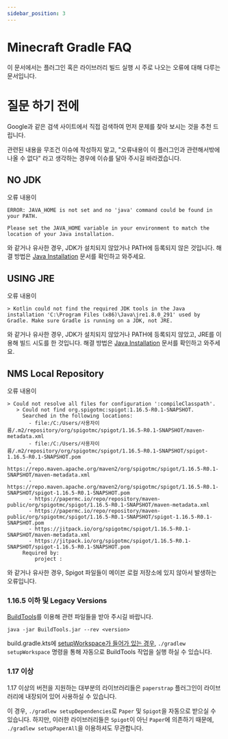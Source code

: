 ```yaml
---
sidebar_position: 3
---
```


# Minecraft Gradle FAQ

이 문서에서는 플러그인 혹은 라이브러리 빌드 실행 시 주로 나오는 오류에 대해 다루는 문서입니다.

# 질문 하기 전에

Google과 같은 검색 사이트에서 직접 검색하여 먼저 문제를 찾아 보시는 것을 추천 드립니다.

관련된 내용을 무조건 이슈에 작성하지 말고, "오류내용이 이 플러그인과 관련해서밖에 나올 수 없다" 라고 생각하는 경우에 이슈를 달아 주시길 바라겠습니다.

## NO JDK

오류 내용이

```
ERROR: JAVA_HOME is not set and no 'java' command could be found in your PATH.

Please set the JAVA_HOME variable in your environment to match the
location of your Java installation.
```

와 같거나 유사한 경우, JDK가 설치되지 않았거나 PATH에 등록되지 않은 것입니다. 해결 방법은 [Java Installation](Java-Installation.md) 문서를 확인하고 와주세요.

## USING JRE

오류 내용이

```
> Kotlin could not find the required JDK tools in the Java installation 'C:\Program Files (x86)\Java\jre1.8.0_291' used by Gradle. Make sure Gradle is running on a JDK, not JRE.
```

와 같거나 유사한 경우, JDK가 설치되지 않았거나 PATH에 등록되지 않았고, JRE를 이용해 빌드 시도를 한 것입니다. 해결 방법은 [Java Installation](Java-Installation.md) 문서를 확인하고 와주세요.

## NMS Local Repository

오류 내용이

```
> Could not resolve all files for configuration ':compileClasspath'.
   > Could not find org.spigotmc:spigot:1.16.5-R0.1-SNAPSHOT.
     Searched in the following locations:
       - file:/C:/Users/사용자이름/.m2/repository/org/spigotmc/spigot/1.16.5-R0.1-SNAPSHOT/maven-metadata.xml
       - file:/C:/Users/사용자이름/.m2/repository/org/spigotmc/spigot/1.16.5-R0.1-SNAPSHOT/spigot-1.16.5-R0.1-SNAPSHOT.pom
       - https://repo.maven.apache.org/maven2/org/spigotmc/spigot/1.16.5-R0.1-SNAPSHOT/maven-metadata.xml
       - https://repo.maven.apache.org/maven2/org/spigotmc/spigot/1.16.5-R0.1-SNAPSHOT/spigot-1.16.5-R0.1-SNAPSHOT.pom
       - https://papermc.io/repo/repository/maven-public/org/spigotmc/spigot/1.16.5-R0.1-SNAPSHOT/maven-metadata.xml
       - https://papermc.io/repo/repository/maven-public/org/spigotmc/spigot/1.16.5-R0.1-SNAPSHOT/spigot-1.16.5-R0.1-SNAPSHOT.pom
       - https://jitpack.io/org/spigotmc/spigot/1.16.5-R0.1-SNAPSHOT/maven-metadata.xml
       - https://jitpack.io/org/spigotmc/spigot/1.16.5-R0.1-SNAPSHOT/spigot-1.16.5-R0.1-SNAPSHOT.pom
     Required by:
         project :
```

와 같거나 유사한 경우, Spigot 파일들이 메이븐 로컬 저장소에 있지 않아서 발생하는 오류입니다.

### 1.16.5 이하 및 Legacy Versions

[BuildTools](https://www.spigotmc.org/wiki/buildtools/)를 이용해 관련 파일들을 받아 주시길 바랍니다.

`java -jar BuildTools.jar --rev <version>`

build.gradle.kts에 [setupWorkspace가 들어가 있는 경우](https://github.com/monun/tap/blob/master/build.gradle.kts), `./gradlew setupWorkspace` 명령을 통해 자동으로 BuildTools 작업을 실행 하실 수 있습니다.

### 1.17 이상
1.17 이상의 버전을 지원하는 대부분의 라이브러리들은 `paperstrap` 플러그인이 라이브러리에 내장되어 있어 사용하실 수 있습니다. 

이 경우, `./gradlew setupDependencies`로 `Paper` 및 `Spigot`을 자동으로 받으실 수 있습니다. 하지만, 이러한 라이브러리들은 `Spigot`이 아닌 `Paper`에 의존하기 때문에, `./gradlew setupPaperAll`을 이용하셔도 무관합니다.
